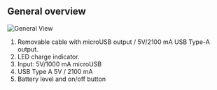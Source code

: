 ## General overview

![General View](http://static.energysistem.com/images/manuals/42253/55fa871d4beac.jpg)

1.	Removable cable with microUSB output / 5V/2100 mA USB Type-A output.
2.	LED charge indicator.
3.	Input: 5V/1000 mA microUSB
4.	USB Type A 5V / 2100 mA
5.	Battery level and on/off button 





